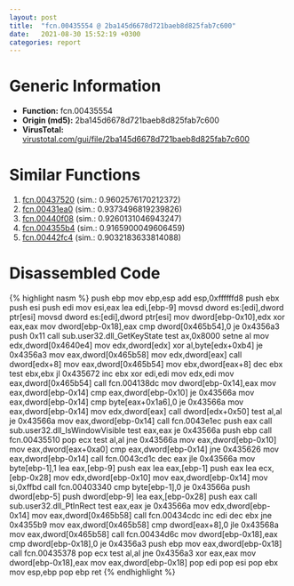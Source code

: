 ```yaml
---
layout: post
title:  "fcn.00435554 @ 2ba145d6678d721baeb8d825fab7c600"
date:   2021-08-30 15:52:19 +0300
categories: report
---
```


# Generic Information
- **Function:** fcn.00435554
- **Origin (md5):** 2ba145d6678d721baeb8d825fab7c600
- **VirusTotal:** [virustotal.com/gui/file/2ba145d6678d721baeb8d825fab7c600][virustotal_ref]



# Similar Functions

1. [fcn.00437520][similar_1_ref] (sim.: 0.9602576170212372)
2. [fcn.00431ea0][similar_2_ref] (sim.: 0.9373496819239826)
3. [fcn.00440f08][similar_3_ref] (sim.: 0.9260131046943247)
4. [fcn.004355b4][similar_4_ref] (sim.: 0.9165900049606459)
5. [fcn.00442fc4][similar_5_ref] (sim.: 0.9032183633814088)


# Disassembled Code

{% highlight nasm %}
push ebp
mov ebp,esp
add esp,0xffffffd8
push ebx
push esi
push edi
mov esi,eax
lea edi,[ebp-9]
movsd dword es:[edi],dword ptr[esi]
movsd dword es:[edi],dword ptr[esi]
mov dword[ebp-0x10],edx
xor eax,eax
mov dword[ebp-0x18],eax
cmp dword[0x465b54],0
je 0x4356a3
push 0x11
call sub.user32.dll_GetKeyState
test ax,0x8000
setne al
mov edx,dword[0x4640e4]
mov edx,dword[edx]
xor al,byte[edx+0xb4]
je 0x4356a3
mov eax,dword[0x465b58]
mov edx,dword[eax]
call dword[edx+8]
mov eax,dword[0x465b54]
mov ebx,dword[eax+8]
dec ebx
test ebx,ebx
jl 0x435672
inc ebx
xor edi,edi
mov edx,edi
mov eax,dword[0x465b54]
call fcn.004138dc
mov dword[ebp-0x14],eax
mov eax,dword[ebp-0x14]
cmp eax,dword[ebp-0x10]
je 0x43566a
mov eax,dword[ebp-0x14]
cmp byte[eax+0x1a6],0
je 0x43566a
mov eax,dword[ebp-0x14]
mov edx,dword[eax]
call dword[edx+0x50]
test al,al
je 0x43566a
mov eax,dword[ebp-0x14]
call fcn.0043e1ec
push eax
call sub.user32.dll_IsWindowVisible
test eax,eax
je 0x43566a
push ebp
call fcn.00435510
pop ecx
test al,al
jne 0x43566a
mov eax,dword[ebp-0x10]
mov eax,dword[eax+0xa0]
cmp eax,dword[ebp-0x14]
jne 0x435626
mov eax,dword[ebp-0x14]
call fcn.0043cd1c
dec eax
jle 0x43566a
mov byte[ebp-1],1
lea eax,[ebp-9]
push eax
lea eax,[ebp-1]
push eax
lea ecx,[ebp-0x28]
mov edx,dword[ebp-0x10]
mov eax,dword[ebp-0x14]
mov si,0xffbd
call fcn.00403340
cmp byte[ebp-1],0
je 0x43566a
push dword[ebp-5]
push dword[ebp-9]
lea eax,[ebp-0x28]
push eax
call sub.user32.dll_PtInRect
test eax,eax
je 0x43566a
mov edx,dword[ebp-0x14]
mov eax,dword[0x465b58]
call fcn.00434cdc
inc edi
dec ebx
jne 0x4355b9
mov eax,dword[0x465b58]
cmp dword[eax+8],0
jle 0x43568a
mov eax,dword[0x465b58]
call fcn.00434d6c
mov dword[ebp-0x18],eax
cmp dword[ebp-0x18],0
je 0x4356a3
push ebp
mov eax,dword[ebp-0x18]
call fcn.00435378
pop ecx
test al,al
jne 0x4356a3
xor eax,eax
mov dword[ebp-0x18],eax
mov eax,dword[ebp-0x18]
pop edi
pop esi
pop ebx
mov esp,ebp
pop ebp
ret 
{% endhighlight %}


[similar_1_ref]: /report/fcn.00437520@27f3ad32e2eddc62e5434f19748fa0be
[similar_2_ref]: /report/fcn.00431ea0@8aa4eec8eb0ac35fe10d9e0394d3dbe4
[similar_3_ref]: /report/fcn.00440f08@6635b2bf1f4673ef3a7d242a02608d58
[similar_4_ref]: /report/fcn.004355b4@8aa4eec8eb0ac35fe10d9e0394d3dbe4
[similar_5_ref]: /report/fcn.00442fc4@2ba145d6678d721baeb8d825fab7c600
[virustotal_ref]: https://www.virustotal.com/gui/file/2ba145d6678d721baeb8d825fab7c600